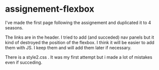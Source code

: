 # assignement-flexbox

I've made the first page following the assignement and duplicated it to 4 seasons.

The links are in the header.
I tried to add (and succeded) nav panels but it kind of destroyed the position of the flexbox.
I think it will be easier to add them with JS. I keep them and will add them later if necessary.

There is a style2.css . It was my first attempt but i made a lot of mistakes even if succeding.
